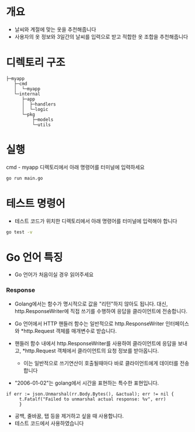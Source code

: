 # 개요 
- 날씨와 계절에 맞는 옷을 추천해줍니다
- 사용자의 옷 정보와 3일간의 날씨를 입력으로 받고 적합한 옷 조합을 추천해줍니다

# 디렉토리 구조
```shell                                 
├─myapp
   ├─cmd
   │  └─myapp
   └─internal
      ├─app
      │  ├─handlers
      │  └─logic
      └─pkg
          ├─models
          └─utils
```

# 실행
cmd - myapp 디렉토리에서 아래 명령어를 터미널에 입력하세요 
```bash
go run main.go
```

# 테스트 명령어
- 테스트 코드가 위치한 디렉토리에서 아래 명령어를 터미널에 입력해야 합니다
```bash
go test -v
````

# Go 언어 특징
- Go 언어가 처음이실 경우 읽어주세요
### Response
- Golang에서는 함수가 명시적으로 값을 "리턴"하지 않아도 됩니다. 대신, http.ResponseWriter에 직접 쓰기를 수행하여 응답을 클라이언트에 전송합니다.
- Go 언어에서 HTTP 핸들러 함수는 일반적으로 http.ResponseWriter 인터페이스와 *http.Request 객체를 매개변수로 받습니다. 
- 핸들러 함수 내에서 http.ResponseWriter를 사용하여 클라이언트에 응답을 보내고, *http.Request 객체에서 클라이언트의 요청 정보를 받아옵니다.
  - 이는 일반적으로 쓰기연산이 호출될때마다 바로 클라이언트에게 데이터를 전송합니다

- "2006-01-02"는 golang에서 시간을 표현하는 특수한 표현입니다. 
```
if err := json.Unmarshal(rr.Body.Bytes(), &actual); err != nil {
     t.Fatalf("Failed to unmarshal actual response: %v", err)
     }
```
- 공백, 줄바꿈, 탭 등을 제거하고 싶을 때 사용합니다.
- 테스트 코드에서 사용하였습니다